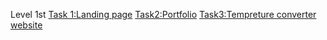 Level 1st
[Task 1:Landing page](https://www.linkedin.com/posts/surekha-kolekar-237a6224a_intenship-oasis-html-activity-7166374416191279105-C8zx?utm_source=share&utm_medium=member_android) 
[Task2:Portfolio](https://www.linkedin.com/posts/surekha-kolekar-237a6224a_internship-html-css-activity-7167415421636165632-XURZ?utm_source=share&utm_medium=member_android) 
[Task3:Tempreture converter website](https://www.linkedin.com/posts/surekha-kolekar-237a6224a_internship-html-css-activity-7167413961515020288-u9ij?utm_source=share&utm_medium=member_android) 
